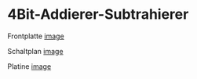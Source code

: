 # 4Bit-Addierer-Subtrahierer

Frontplatte
[image](https://github.com/frankyhub/png/blob/master/Add-Sub4.png)


Schaltplan
[image](https://github.com/frankyhub/png/blob/master/Add-Sub3.png)


Platine
[image](https://github.com/frankyhub/png/blob/master/Add-Sub1.png)



